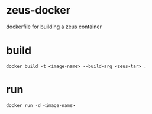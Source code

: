 # zeus-docker
dockerfile for building a zeus container

# build
`docker build -t <image-name> --build-arg <zeus-tar> .`

# run
`docker run -d <image-name>`

